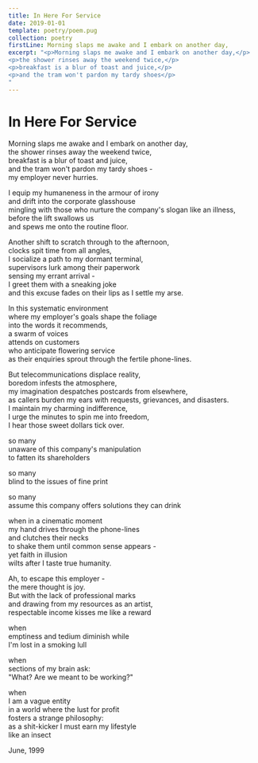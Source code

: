 ```yaml
---
title: In Here For Service
date: 2019-01-01
template: poetry/poem.pug
collection: poetry
firstLine: Morning slaps me awake and I embark on another day,
excerpt: "<p>Morning slaps me awake and I embark on another day,</p>
<p>the shower rinses away the weekend twice,</p>
<p>breakfast is a blur of toast and juice,</p>
<p>and the tram won't pardon my tardy shoes</p>
"
---
```


# In Here For Service


Morning slaps me awake and I embark on another day,  
the shower rinses away the weekend twice,  
breakfast is a blur of toast and juice,  
and the tram won't pardon my tardy shoes -   
my employer never hurries.  

I equip my humaneness in the armour of irony  
and drift into the corporate glasshouse  
mingling with those who nurture the company's slogan like an illness,  
before the lift swallows us  
and spews me onto the routine floor.  

Another shift to scratch through to the afternoon,  
clocks spit time from all angles,  
I socialize a path to my dormant terminal,  
supervisors lurk among their paperwork   
sensing my errant arrival -  
I greet them with a sneaking  joke  
and this excuse fades on their lips as I settle my arse.  

In this systematic environment  
where my employer's goals shape the foliage  
into the words it recommends,  
a swarm of voices  
attends on customers  
who anticipate flowering service  
as their enquiries sprout through the fertile phone-lines.  

But telecommunications displace reality,  
boredom infests the atmosphere,  
my imagination despatches postcards from elsewhere,  
as callers burden my ears with requests, grievances, and disasters.  
I maintain my charming indifference,  
I urge the minutes to spin me into freedom,  
I hear those sweet dollars tick over.   

so many  
unaware of this company's manipulation  
to fatten its shareholders  

so many  
blind to the issues of fine print  

so many  
assume this company offers solutions they can drink  

when in a cinematic moment  
my hand drives through the phone-lines  
and clutches their necks  
to shake them until common sense appears -  
yet faith in illusion   
wilts after I taste true humanity.  

Ah, to escape this employer -  
the mere thought is joy.  
But with the lack of professional marks  
and drawing from my resources as an artist,  
respectable income kisses me like a reward  

when  
emptiness and tedium diminish while  
I'm lost in a smoking lull  

when  
sections of my brain ask:  
"What? Are we meant to be working?"  

when  
I am a vague entity  
in a world where the lust for profit  
fosters a strange philosophy:  
as a shit-kicker I must earn my lifestyle  
like an insect  


<time>June, 1999</time> 
